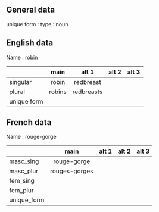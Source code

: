 ## General data

unique form :
type : noun

## English data

Name : robin

|             |  main  |   alt 1    | alt 2 | alt 3 |
| :---------- | :----: | :--------: | :---: | ----- |
| singular    | robin  | redbreast  |       |       |
| plural      | robins | redbreasts |       |       |
| unique form |        |            |       |       |

## French data

Name : rouge-gorge

|             |     main      | alt 1 | alt 2 | alt 3 |
| :---------- | :-----------: | :---: | :---: | :---: |
| masc_sing   |  rouge-gorge  |       |       |       |
| masc_plur   | rouges-gorges |       |       |       |
| fem_sing    |               |       |       |       |
| fem_plur    |               |       |       |       |
| unique_form |               |       |       |       |


